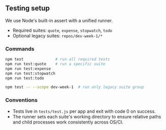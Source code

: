 ## Testing setup

We use Node's built-in assert with a unified runner.

- Required suites: `quote`, `expense`, `stopwatch`, `todo`
- Optional legacy suites: `repos/dev-week-1/*`

### Commands

```bash
npm test              # run all required tests
npm run test:quote    # run a specific suite
npm run test:expense
npm run test:stopwatch
npm run test:todo

npm test -- --scope dev-week-1  # run only legacy suite group
```

### Conventions

- Tests live in `tests/test.js` per app and exit with code 0 on success.
- The runner sets each suite's working directory to ensure relative paths and child processes work consistently across OS/CI.


